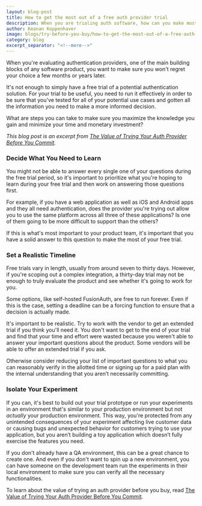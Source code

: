 ```yaml
---
layout: blog-post
title: How to get the most out of a free auth provider trial
description: When you are trialing auth software, how can you make most effective use of this time?
author: Keanan Koppenhaver
image: blogs/try-before-you-buy/how-to-get-the-most-out-of-a-free-auth-provider-trial-header-image.png
category: blog
excerpt_separator: "<!--more-->"
---
```

When you're evaluating authentication providers, one of the main building blocks of any software product, you want to make sure you won't regret your choice a few months or years later. 

<!--more-->

It's not enough to simply have a free trial of a potential authentication solution. For your trial to be useful, you need to run it effectively in order to be sure that you've tested for all of your potential use cases and gotten all the information you need to make a more informed decision.

What are steps you can take to make sure you maximize the knowledge you gain and minimize your time and monetary investment?

_This blog post is an excerpt from [The Value of Trying Your Auth Provider Before You Commit](/learn/expert-advice/identity-basics/try-before-you-buy)._

### Decide What You Need to Learn

You might not be able to answer every single one of your questions during the free trial period, so it's important to prioritize what you're hoping to learn during your free trial and then work on answering those questions first.

For example, if you have a web application as well as iOS and Android apps and they all need authentication, does the provider you're trying out allow you to use the same platform across all three of these applications? Is one of them going to be more difficult to support than the others? 

If this is what's most important to your product team, it's important that you have a solid answer to this question to make the most of your free trial.

### Set a Realistic Timeline

Free trials vary in length, usually from around seven to thirty days. However, if you're scoping out a complex integration, a thirty-day trial may not be enough to truly evaluate the product and see whether it's going to work for you.

Some options, like self-hosted FusionAuth, are free to run forever. Even if this is the case, setting a deadline can be a forcing function to ensure that a decision is actually made. 

It's important to be realistic. Try to work with the vendor to get an extended trial if you think you'll need it. You don't want to get to the end of your trial and find that your time and effort were wasted because you weren't able to answer your important questions about the product. Some vendors will be able to offer an extended trial if you ask.

Otherwise consider reducing your list of important questions to what you can reasonably verify in the allotted time or signing up for a paid plan with the internal understanding that you aren’t necessarily committing.

### Isolate Your Experiment

If you can, it's best to build out your trial prototype or run your experiments in an environment that's similar to your production environment but not _actually_ your production environment. This way, you're protected from any unintended consequences of your experiment affecting live customer data or causing bugs and unexpected behavior for customers trying to use your application, but you aren’t building a toy application which doesn’t fully exercise the features you need.

If you don't already have a QA environment, this can be a great chance to create one. And even if you don't want to spin up a new environment, you can have someone on the development team run the experiments in their local environment to make sure you can verify all the necessary functionalities.

To learn about the value of trying an auth provider before you buy, read [The Value of Trying Your Auth Provider Before You Commit](/learn/expert-advice/identity-basics/try-before-you-buy).
